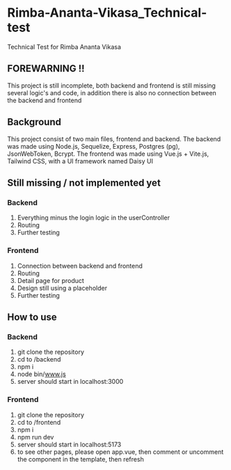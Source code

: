 # Rimba-Ananta-Vikasa_Technical-test

Technical Test for Rimba Ananta Vikasa

## FOREWARNING !!

This project is still incomplete, both backend and frontend is still missing several logic's and code, in addition there is also no connection between the backend and frontend

## Background

This project consist of two main files, frontend and backend. The backend was made using Node.js, Sequelize, Express, Postgres (pg), JsonWebToken, Bcrypt. The frontend was made using Vue.js + Vite.js, Tailwind CSS, with a UI framework named Daisy UI

## Still missing / not implemented yet

### Backend

1. Everything minus the login logic in the userController
2. Routing
3. Further testing

### Frontend

1. Connection between backend and frontend
2. Routing
3. Detail page for product
4. Design still using a placeholder
5. Further testing

## How to use

### Backend

1. git clone the repository
2. cd to /backend
3. npm i
4. node bin/www.js
5. server should start in localhost:3000

### Frontend

1. git clone the repository
2. cd to /frontend
3. npm i
4. npm run dev
5. server should start in localhost:5173
6. to see other pages, please open app.vue, then comment or uncomment the component in the template, then refresh
